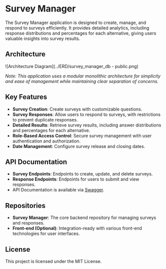# Survey Manager

The Survey Manager application is designed to create, manage, and respond to surveys efficiently. It provides detailed analytics, including response distributions and percentages for each alternative, giving users valuable insights into survey results.

## Architecture

![Architecture Diagram](../ERD/survey_manager_db - public.png)

*Note: This application uses a modular monolithic architecture for simplicity and ease of management while maintaining clear separation of concerns.*

## Key Features

- **Survey Creation**: Create surveys with customizable questions.
- **Survey Responses**: Allow users to respond to surveys, with restrictions to prevent duplicate responses.
- **Detailed Results**: Retrieve survey results, including answer distributions and percentages for each alternative.
- **Role-Based Access Control**: Secure survey management with user authentication and authorization.
- **Date Management**: Configure survey release and closing dates.

## API Documentation

- **Survey Endpoints**: Endpoints to create, update, and delete surveys.
- **Response Endpoints**: Endpoints for users to submit and view responses.
- API Documentation is available via [Swagger](https://your-api-url/docs).

## Repositories

- **Survey Manager**: The core backend repository for managing surveys and responses.
- **Front-end (Optional)**: Integration-ready with various front-end technologies for user interfaces.

## License

This project is licensed under the MIT License.
